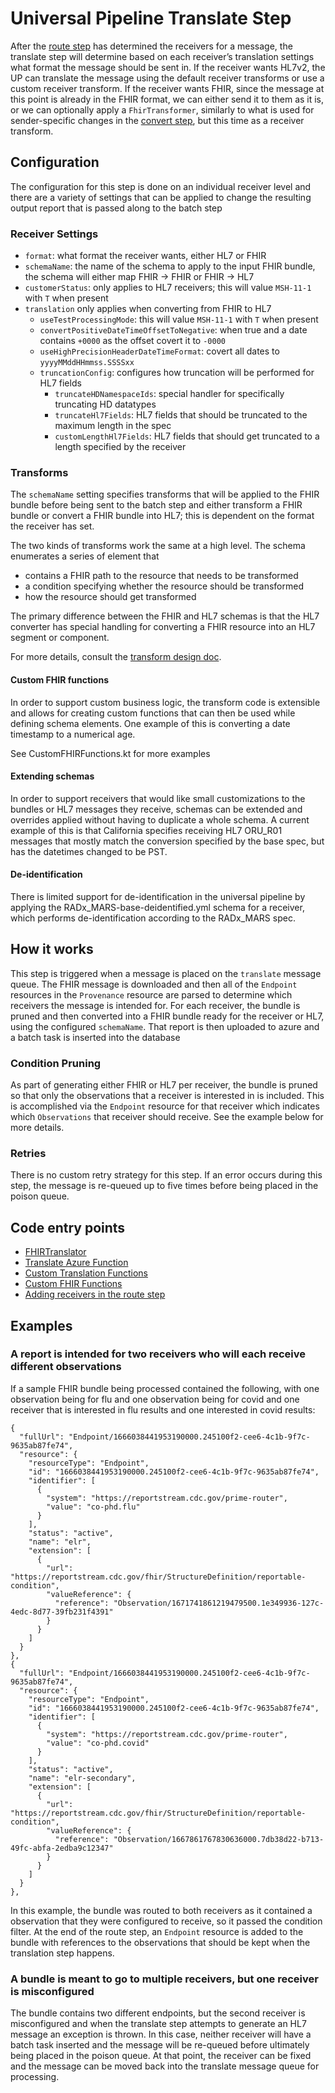 # Universal Pipeline Translate Step
After the [route step](route.md) has determined the receivers for a message, the translate step will determine based on each receiver’s translation settings what format the message should be sent in. If the receiver wants HL7v2, the UP can translate the message using the default receiver transforms or use a custom receiver transform. If the receiver wants FHIR, since the message at this point is already in the FHIR format, we can either send it to them as it is, or we can optionally apply a `FhirTransformer`, similarly to what is used for sender-specific changes in the [convert step](convert.md), but this time as a receiver transform.

## Configuration

The configuration for this step is done on an individual receiver level and there are a variety of settings that can be
applied to change the resulting output report that is passed along to the batch step

### Receiver Settings

- `format`: what format the receiver wants, either HL7 or FHIR
- `schemaName`: the name of the schema to apply to the input FHIR bundle, the schema will either map FHIR -> FHIR or FHIR -> HL7
- `customerStatus`: only applies to HL7 receivers; this will value `MSH-11-1` with `T` when present
- `translation` only applies when converting from FHIR to HL7
  - `useTestProcessingMode`: this will value `MSH-11-1` with `T` when present
  - `convertPositiveDateTimeOffsetToNegative`: when true and a date contains `+0000` as the offset covert it to `-0000` 
  - `useHighPrecisionHeaderDateTimeFormat`: covert all dates to `yyyyMMddHHmmss.SSSSxx`
  - `truncationConfig`: configures how truncation will be performed for HL7 fields
    - `truncateHDNamespaceIds`: special handler for specifically truncating HD datatypes
    - `truncateHl7Fields`: HL7 fields that should be truncated to the maximum length in the spec
    - `customLengthHl7Fields`: HL7 fields that should get truncated to a length specified by the receiver

### Transforms

The `schemaName` setting specifies transforms that will be applied to the FHIR bundle before being sent to the batch
step and either transform a FHIR bundle or convert a FHIR bundle into HL7; this is dependent on the format the receiver
has set.

The two kinds of transforms work the same at a high level. The schema enumerates a series of element that
- contains a FHIR path to the resource that needs to be transformed
- a condition specifying whether the resource should be transformed
- how the resource should get transformed

The primary difference between the FHIR and HL7 schemas is that the HL7 converter has special handling for converting
a FHIR resource into an HL7 segment or component.

For more details, consult the [transform design doc](../design/design/transformations.md).

#### Custom FHIR functions

In order to support custom business logic, the transform code is extensible and allows for creating custom functions
that can then be used while defining schema elements.  One example of this is converting a date timestamp to a numerical age.

See CustomFHIRFunctions.kt for more examples

#### Extending schemas

In order to support receivers that would like small customizations to the bundles or HL7 messages they receive, schemas
can be extended and overrides applied without having to duplicate a whole schema.  A current example of this is that 
California specifies receiving HL7 ORU_R01 messages that mostly match the conversion specified by the base spec, but has the
datetimes changed to be PST.

#### De-identification

There is limited support for de-identification in the universal pipeline by applying the RADx_MARS-base-deidentified.yml
schema for a receiver, which performs de-identification according to the RADx_MARS spec.

## How it works

This step is triggered when a message is placed on the `translate` message queue.  The FHIR message is downloaded and then
all of the `Endpoint` resources in the `Provenance` resource are parsed to determine which receivers the message is intended for.  For each receiver,
the bundle is pruned and then converted into a FHIR bundle ready for the receiver or HL7, using the configured `schemaName`.
That report is then uploaded to azure and a batch task is inserted into the database

### Condition Pruning

As part of generating either FHIR or HL7 per receiver, the bundle is pruned so that only the observations that a receiver
is interested in is included.  This is accomplished via the `Endpoint` resource for that receiver which indicates which `Observations`
that receiver should receive.  See the example below for more details.

### Retries

There is no custom retry strategy for this step.  If an error occurs during this step, the message is re-queued up to five
times before being placed in the poison queue.

## Code entry points

- [FHIRTranslator](https://github.com/CDCgov/prime-reportstream/blob/acbaddc2d6a3f7da06ee99ead34c6ee4f05e9572/prime-router/src/main/kotlin/fhirengine/engine/FHIRTranslator.kt#L46)
- [Translate Azure Function](https://github.com/CDCgov/prime-reportstream/blob/acbaddc2d6a3f7da06ee99ead34c6ee4f05e9572/prime-router/src/main/kotlin/fhirengine/azure/FHIRFunctions.kt#L109)
- [Custom Translation Functions](https://github.com/CDCgov/prime-reportstream/blob/acbaddc2d6a3f7da06ee99ead34c6ee4f05e9572/prime-router/src/main/kotlin/fhirengine/engine/CustomTranslationFunctions.kt#L14)
- [Custom FHIR Functions](https://github.com/CDCgov/prime-reportstream/blob/acbaddc2d6a3f7da06ee99ead34c6ee4f05e9572/prime-router/src/main/kotlin/fhirengine/translation/hl7/utils/CustomFHIRFunctions.kt#L22)
- [Adding receivers in the route step](https://github.com/CDCgov/prime-reportstream/blob/acbaddc2d6a3f7da06ee99ead34c6ee4f05e9572/prime-router/src/main/kotlin/fhirengine/utils/FHIRBundleHelpers.kt#L35)

## Examples

### A report is intended for two receivers who will each receive different observations

If a sample FHIR bundle being processed contained the following, with one observation being for flu and one observation
being for covid and one receiver that is interested in flu results and one interested in covid results:

```fhir
{
  "fullUrl": "Endpoint/1666038441953190000.245100f2-cee6-4c1b-9f7c-9635ab87fe74",
  "resource": {
    "resourceType": "Endpoint",
    "id": "1666038441953190000.245100f2-cee6-4c1b-9f7c-9635ab87fe74",
    "identifier": [
      {
        "system": "https://reportstream.cdc.gov/prime-router",
        "value": "co-phd.flu"
      }
    ],
    "status": "active",
    "name": "elr",
    "extension": [
      {
        "url": "https://reportstream.cdc.gov/fhir/StructureDefinition/reportable-condition",
        "valueReference": {
          "reference": "Observation/1671741861219479500.1e349936-127c-4edc-8d77-39fb231f4391"
        }
      }
    ]
  }
},
{
  "fullUrl": "Endpoint/1666038441953190000.245100f2-cee6-4c1b-9f7c-9635ab87fe74",
  "resource": {
    "resourceType": "Endpoint",
    "id": "1666038441953190000.245100f2-cee6-4c1b-9f7c-9635ab87fe74",
    "identifier": [
      {
        "system": "https://reportstream.cdc.gov/prime-router",
        "value": "co-phd.covid"
      }
    ],
    "status": "active",
    "name": "elr-secondary",
    "extension": [
      {
        "url": "https://reportstream.cdc.gov/fhir/StructureDefinition/reportable-condition",
        "valueReference": {
          "reference": "Observation/1667861767830636000.7db38d22-b713-49fc-abfa-2edba9c12347"
        }
      }
    ]
  }
},
```

In this example, the bundle was routed to both receivers as it contained a observation that they were configured to receive,
so it passed the condition filter.  At the end of the route step, an `Endpoint` resource is added to the bundle with references
to the observations that should be kept when the translation step happens.

### A bundle is meant to go to multiple receivers, but one receiver is misconfigured

The bundle contains two different endpoints, but the second receiver is misconfigured and when the translate step attempts
to generate an HL7 message an exception is thrown.  In this case, neither receiver will have a batch task inserted 
and the message will be re-queued before ultimately being placed in the poison queue.  At that point, the receiver can be
fixed and the message can be moved back into the translate message queue for processing.
